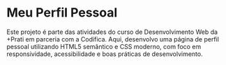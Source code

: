 # Meu Perfil Pessoal

Este projeto é parte das atividades do curso de Desenvolvimento Web da +Prati em parceria com a Codifica. Aqui, desenvolvo uma página de perfil pessoal utilizando HTML5 semântico e CSS moderno, com foco em responsividade, acessibilidade e boas práticas de desenvolvimento.
